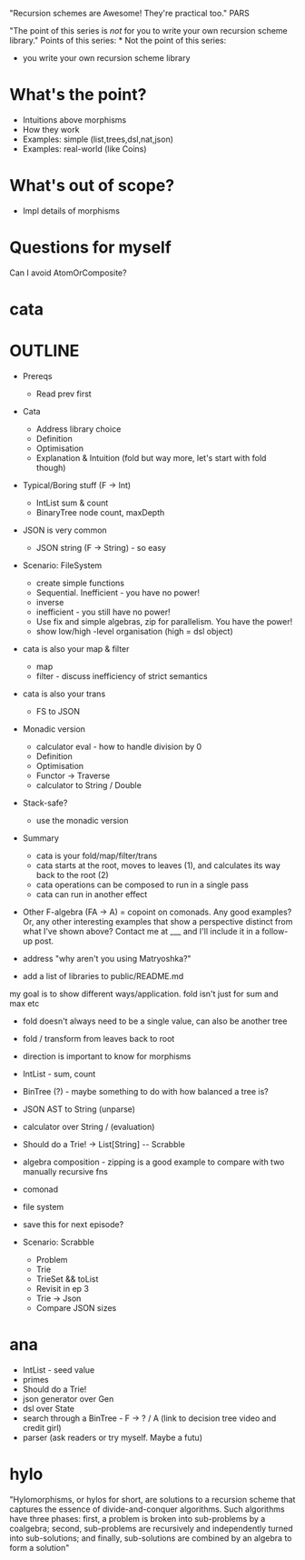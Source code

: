 "Recursion schemes are Awesome! They're practical too."
PARS

"The point of this series is *not* for you to write your own recursion scheme library."
Points of this series:
*
Not the point of this series:
* you write your own recursion scheme library


What's the point?
=================
* Intuitions above morphisms
* How they work
* Examples: simple (list,trees,dsl,nat,json)
* Examples: real-world (like Coins)

What's out of scope?
====================
* Impl details of morphisms

Questions for myself
====================
Can I avoid AtomOrComposite?


cata
====

OUTLINE
=======

- Prereqs
  - Read prev first
- Cata
  - Address library choice
  - Definition
  - Optimisation
  - Explanation & Intuition (fold but way more, let's start with fold though)
- Typical/Boring stuff (F -> Int)
  - IntList sum & count
  - BinaryTree node count, maxDepth
- JSON is very common
  - JSON string (F -> String) - so easy
- Scenario: FileSystem
  - create simple functions
  - Sequential. Inefficient - you have no power!
  - inverse
  - inefficient - you still have no power!
  - Use fix and simple algebras, zip for parallelism. You have the power!
  - show low/high -level organisation (high = dsl object)
- cata is also your map & filter
  - map
  - filter - discuss inefficiency of strict semantics
- cata is also your trans
  - FS to JSON
- Monadic version
  - calculator eval - how to handle division by 0
  - Definition
  - Optimisation
  - Functor -> Traverse
  - calculator to String \/ Double
- Stack-safe?
  - use the monadic version

- Summary
  - cata is your fold/map/filter/trans
  - cata starts at the root, moves to leaves (1), and calculates its way back to the root (2)
  - cata operations can be composed to run in a single pass
  - cata can run in another effect

- Other
F-algebra (FA -> A) = copoint on comonads. Any good examples?
Or, any other interesting examples that show a perspective distinct from what I've shown above?
Contact me at ___ and I'll include it in a follow-up post.



- address "why aren't you using Matryoshka?"
- add a list of libraries to public/README.md

my goal is to show different ways/application.
fold isn't just for sum and max etc

- fold doesn't always need to be a single value, can also be another tree
- fold / transform from leaves back to root
- direction is important to know for morphisms

- IntList - sum, count
- BinTree (?) - maybe something to do with how balanced a tree is?
- JSON AST to String (unparse)
- calculator over String \/ (evaluation)
- Should do a Trie! -> List[String] -- Scrabble
- algebra composition - zipping is a good example to compare with two manually recursive fns
- comonad
- file system

- save this for next episode?
- Scenario: Scrabble
  - Problem
  - Trie
  - TrieSet && toList
  - Revisit in ep 3
  - Trie -> Json
  - Compare JSON sizes

ana
===
- IntList - seed value
- primes
- Should do a Trie!
- json generator over Gen
- dsl over State
- search through a BinTree - F -> ? \/ A (link to decision tree video and credit girl)
- parser (ask readers or try myself. Maybe a futu)


hylo
====
"Hylomorphisms, or hylos for short, are solutions to a recursion
scheme that captures the essence of divide-and-conquer algorithms.
Such algorithms have three phases: first, a problem is broken into sub-problems by a coalgebra; second, sub-problems are recursively
and independently turned into sub-solutions; and finally,
sub-solutions are combined by an algebra to form a solution"
